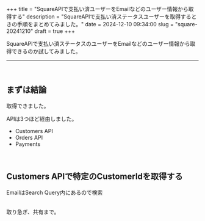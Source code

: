+++
title = "SquareAPIで支払い済ユーザーをEmailなどのユーザー情報から取得する"
description = "SquareAPIで支払い済ステータスユーザーを取得するときの手順をまとめてみました。"
date = 2024-12-10 09:34:00
slug = "square-20241210"
draft = true
+++

SquareAPIで支払い済ステータスのユーザーをEmailなどのユーザー情報から取得できるのか試してみました。  

<!--more-->

---

<br>

## まずは結論

取得できました。  

APIは3つほど経由しました。  

- Customers API
- Orders API
- Payments

<br>

## Customers APIで特定のCustomerIdを取得する

EmailはSearch Query内にあるので検索

 
<br>
取り急ぎ、共有まで。   
